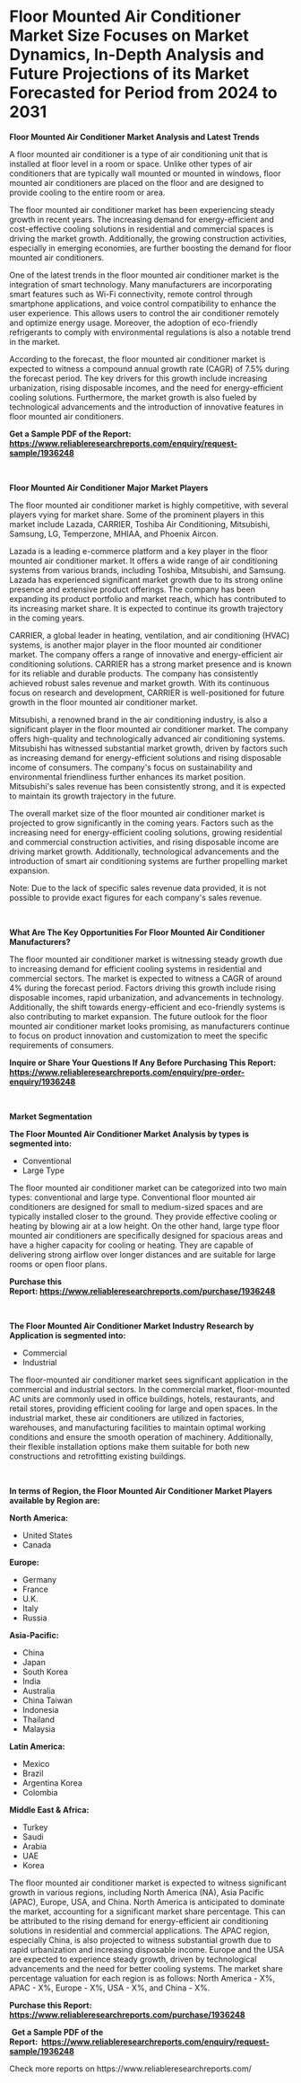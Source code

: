 <p><h1>Floor Mounted Air Conditioner Market Size Focuses on Market Dynamics, In-Depth Analysis and Future Projections of its Market Forecasted for Period from 2024 to 2031</h1></p><p><strong>Floor Mounted Air Conditioner Market Analysis and Latest Trends</strong></p>
<p><p>A floor mounted air conditioner is a type of air conditioning unit that is installed at floor level in a room or space. Unlike other types of air conditioners that are typically wall mounted or mounted in windows, floor mounted air conditioners are placed on the floor and are designed to provide cooling to the entire room or area.</p><p>The floor mounted air conditioner market has been experiencing steady growth in recent years. The increasing demand for energy-efficient and cost-effective cooling solutions in residential and commercial spaces is driving the market growth. Additionally, the growing construction activities, especially in emerging economies, are further boosting the demand for floor mounted air conditioners.</p><p>One of the latest trends in the floor mounted air conditioner market is the integration of smart technology. Many manufacturers are incorporating smart features such as Wi-Fi connectivity, remote control through smartphone applications, and voice control compatibility to enhance the user experience. This allows users to control the air conditioner remotely and optimize energy usage. Moreover, the adoption of eco-friendly refrigerants to comply with environmental regulations is also a notable trend in the market.</p><p>According to the forecast, the floor mounted air conditioner market is expected to witness a compound annual growth rate (CAGR) of 7.5% during the forecast period. The key drivers for this growth include increasing urbanization, rising disposable incomes, and the need for energy-efficient cooling solutions. Furthermore, the market growth is also fueled by technological advancements and the introduction of innovative features in floor mounted air conditioners.</p></p>
<p><strong>Get a Sample PDF of the Report:&nbsp; <a href="https://www.reliableresearchreports.com/enquiry/request-sample/1936248">https://www.reliableresearchreports.com/enquiry/request-sample/1936248</a></strong></p>
<p>&nbsp;</p>
<p><strong>Floor Mounted Air Conditioner Major Market Players</strong></p>
<p><p>The floor mounted air conditioner market is highly competitive, with several players vying for market share. Some of the prominent players in this market include Lazada, CARRIER, Toshiba Air Conditioning, Mitsubishi, Samsung, LG, Temperzone, MHIAA, and Phoenix Aircon.</p><p>Lazada is a leading e-commerce platform and a key player in the floor mounted air conditioner market. It offers a wide range of air conditioning systems from various brands, including Toshiba, Mitsubishi, and Samsung. Lazada has experienced significant market growth due to its strong online presence and extensive product offerings. The company has been expanding its product portfolio and market reach, which has contributed to its increasing market share. It is expected to continue its growth trajectory in the coming years.</p><p>CARRIER, a global leader in heating, ventilation, and air conditioning (HVAC) systems, is another major player in the floor mounted air conditioner market. The company offers a range of innovative and energy-efficient air conditioning solutions. CARRIER has a strong market presence and is known for its reliable and durable products. The company has consistently achieved robust sales revenue and market growth. With its continuous focus on research and development, CARRIER is well-positioned for future growth in the floor mounted air conditioner market.</p><p>Mitsubishi, a renowned brand in the air conditioning industry, is also a significant player in the floor mounted air conditioner market. The company offers high-quality and technologically advanced air conditioning systems. Mitsubishi has witnessed substantial market growth, driven by factors such as increasing demand for energy-efficient solutions and rising disposable income of consumers. The company's focus on sustainability and environmental friendliness further enhances its market position. Mitsubishi's sales revenue has been consistently strong, and it is expected to maintain its growth trajectory in the future.</p><p>The overall market size of the floor mounted air conditioner market is projected to grow significantly in the coming years. Factors such as the increasing need for energy-efficient cooling solutions, growing residential and commercial construction activities, and rising disposable income are driving market growth. Additionally, technological advancements and the introduction of smart air conditioning systems are further propelling market expansion.</p><p>Note: Due to the lack of specific sales revenue data provided, it is not possible to provide exact figures for each company's sales revenue.</p></p>
<p>&nbsp;</p>
<p><strong>What Are The Key Opportunities For Floor Mounted Air Conditioner Manufacturers?</strong></p>
<p><p>The floor mounted air conditioner market is witnessing steady growth due to increasing demand for efficient cooling systems in residential and commercial sectors. The market is expected to witness a CAGR of around 4% during the forecast period. Factors driving this growth include rising disposable incomes, rapid urbanization, and advancements in technology. Additionally, the shift towards energy-efficient and eco-friendly systems is also contributing to market expansion. The future outlook for the floor mounted air conditioner market looks promising, as manufacturers continue to focus on product innovation and customization to meet the specific requirements of consumers.</p></p>
<p><strong>Inquire or Share Your Questions If Any Before Purchasing This Report: <a href="https://www.reliableresearchreports.com/enquiry/pre-order-enquiry/1936248">https://www.reliableresearchreports.com/enquiry/pre-order-enquiry/1936248</a></strong></p>
<p>&nbsp;</p>
<p><strong>Market Segmentation</strong></p>
<p><strong>The Floor Mounted Air Conditioner Market Analysis by types is segmented into:</strong></p>
<p><ul><li>Conventional</li><li>Large Type</li></ul></p>
<p><p>The floor mounted air conditioner market can be categorized into two main types: conventional and large type. Conventional floor mounted air conditioners are designed for small to medium-sized spaces and are typically installed closer to the ground. They provide effective cooling or heating by blowing air at a low height. On the other hand, large type floor mounted air conditioners are specifically designed for spacious areas and have a higher capacity for cooling or heating. They are capable of delivering strong airflow over longer distances and are suitable for large rooms or open floor plans.</p></p>
<p><strong>Purchase this Report:&nbsp;<a href="https://www.reliableresearchreports.com/purchase/1936248">https://www.reliableresearchreports.com/purchase/1936248</a></strong></p>
<p>&nbsp;</p>
<p><strong>The Floor Mounted Air Conditioner Market Industry Research by Application is segmented into:</strong></p>
<p><ul><li>Commercial</li><li>Industrial</li></ul></p>
<p><p>The floor-mounted air conditioner market sees significant application in the commercial and industrial sectors. In the commercial market, floor-mounted AC units are commonly used in office buildings, hotels, restaurants, and retail stores, providing efficient cooling for large and open spaces. In the industrial market, these air conditioners are utilized in factories, warehouses, and manufacturing facilities to maintain optimal working conditions and ensure the smooth operation of machinery. Additionally, their flexible installation options make them suitable for both new constructions and retrofitting existing buildings.</p></p>
<p>&nbsp;</p>
<p><strong>In terms of Region, the Floor Mounted Air Conditioner Market Players available by Region are:</strong></p>
<p>
    <p> <strong> North America: </strong>
        <ul>
            <li>United States</li>
            <li>Canada</li>
        </ul>
        </p> 
    <p> <strong> Europe: </strong>
        <ul>
            <li>Germany</li>
            <li>France</li>
            <li>U.K.</li>
            <li>Italy</li>
            <li>Russia</li>
        </ul>
        </p> 
    <p> <strong> Asia-Pacific: </strong>
        <ul>
            <li>China</li>
            <li>Japan</li>
            <li>South Korea</li>
            <li>India</li>
            <li>Australia</li>
            <li>China Taiwan</li>
            <li>Indonesia</li>
            <li>Thailand</li>
            <li>Malaysia</li>
        </ul>
        </p> 
    <p> <strong> Latin America: </strong>
        <ul>
            <li>Mexico</li>
            <li>Brazil</li>
            <li>Argentina Korea</li>
            <li>Colombia</li>
        </ul>
        </p> 
    <p> <strong> Middle East & Africa: </strong>
        <ul>
            <li>Turkey</li>
            <li>Saudi</li>
            <li>Arabia</li>
            <li>UAE</li>
            <li>Korea</li>
        </ul>
    </p>
    </p>
<p><p>The floor mounted air conditioner market is expected to witness significant growth in various regions, including North America (NA), Asia Pacific (APAC), Europe, USA, and China. North America is anticipated to dominate the market, accounting for a significant market share percentage. This can be attributed to the rising demand for energy-efficient air conditioning solutions in residential and commercial applications. The APAC region, especially China, is also projected to witness substantial growth due to rapid urbanization and increasing disposable income. Europe and the USA are expected to experience steady growth, driven by technological advancements and the need for better cooling systems. The market share percentage valuation for each region is as follows: North America - X%, APAC - X%, Europe - X%, USA - X%, and China - X%.</p></p>
<p><strong>Purchase this Report: <a href="https://www.reliableresearchreports.com/purchase/1936248">https://www.reliableresearchreports.com/purchase/1936248</a></strong></p>
<p>&nbsp;<strong>Get a Sample PDF of the Report:&nbsp;&nbsp;<a href="https://www.reliableresearchreports.com/enquiry/request-sample/1936248">https://www.reliableresearchreports.com/enquiry/request-sample/1936248</a></strong></p>
<p><strong></strong></p>
<p>Check more reports on https://www.reliableresearchreports.com/</p>